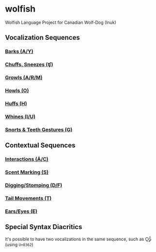 # wolfish
Wolfish Language Project for Canadian Wolf-Dog (Inuk)

## Vocalization Sequences

### [Barks (A/Y)](barks_ay.md)
### [Chuffs, Sneezes (ʧ)](chuffs_c.md)
### [Growls (A/R/M)](growls_arm.md)
### [Howls (O)](howls_o.md)
### [Huffs (H)](huffs_h.md)
### [Whines (I/U)](whines_iu.md)
### [Snorts & Teeth Gestures (G)](teethgesture_g.md)

## Contextual Sequences

### [Interactions (Ȧ/C)](interactions_ac.md)
### [Scent Marking (S)](scent_s.md)
### [Digging/Stomping (D/F)](stomping_digging_df.md)
### [Tail Movements (T)](tailmovements_t.md)
### [Ears/Eyes (E)](ears_eyes_e.md)

## Special Syntax Diacritics
It's possible to have two vocalizations in the same sequence, such as Ç͢G᪺᷀ (using `U+0362`)